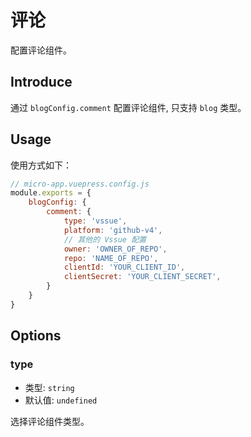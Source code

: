 # 评论

配置评论组件。

## Introduce

通过 `blogConfig.comment` 配置评论组件, 只支持 `blog` 类型。

## Usage

使用方式如下：

```js
// micro-app.vuepress.config.js
module.exports = {
    blogConfig: {
        comment: {
            type: 'vssue',
            platform: 'github-v4',
            // 其他的 Vssue 配置
            owner: 'OWNER_OF_REPO',
            repo: 'NAME_OF_REPO',
            clientId: 'YOUR_CLIENT_ID',
            clientSecret: 'YOUR_CLIENT_SECRET',
        }
    }
}
```

## Options

### type

- 类型: `string`
- 默认值: `undefined`

选择评论组件类型。
